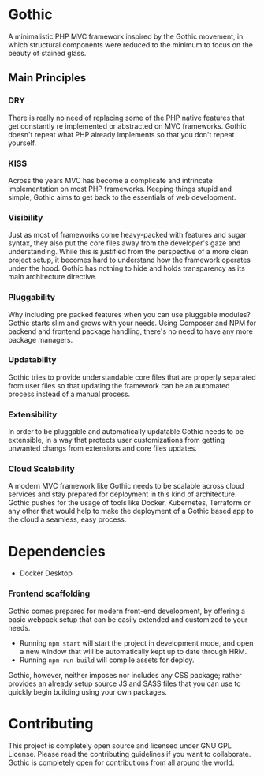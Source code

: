 # Gothic
A minimalistic PHP MVC framework inspired by the Gothic movement, in which structural components were reduced to the minimum to focus on the beauty of stained glass.

## Main Principles

### DRY
There is really no need of replacing some of the PHP native features that get constantly re implemented or abstracted on MVC frameworks. Gothic doesn't repeat what PHP already implements so that you don't repeat yourself.

### KISS
Across the years MVC has become a complicate and intrincate implementation on most PHP frameworks. Keeping things stupid and simple, Gothic aims to get back to the essentials of web development.

### Visibility
Just as most of frameworks come heavy-packed with features and sugar syntax, they also put the core files away from the developer's gaze and understanding. While this is justified from the perspective of a more clean project setup, it becomes hard to understand how the framework operates under the hood. Gothic has nothing to hide and holds transparency as its main architecture directive.

### Pluggability
Why including pre packed features when you can use pluggable modules? Gothic starts slim and grows with your needs. Using Composer and NPM for backend and frontend package handling, there's no need to have any more package managers.

### Updatability
Gothic tries to provide understandable core files that are properly separated from user files so that updating the framework can be an automated process instead of a manual process.

### Extensibility
In order to be pluggable and automatically updatable Gothic needs to be extensible, in a way that protects user customizations from getting unwanted changs from extensions and core files updates.

### Cloud Scalability
A modern MVC framework like Gothic needs to be scalable across cloud services and stay prepared for deployment in this kind of architecture. Gothic pushes for the usage of tools like Docker, Kubernetes, Terraform or any other that would help to make the deployment of a Gothic based app to the cloud a seamless, easy process.

# Dependencies

- Docker Desktop

### Frontend scaffolding

Gothic comes prepared for modern front-end development, by offering a basic webpack setup that can be easily extended and customized to your needs.

- Running `npm start` will start the project in development mode, and open a new window that will be automatically kept up to date through HRM.
- Running `npm run build` will compile assets for deploy.

Gothic, however, neither imposes nor includes any CSS package; rather provides an already setup source JS and SASS files that you can use to quickly begin building using your own packages.

# Contributing

This project is completely open source and licensed under GNU GPL License. Please read the contributing guidelines if you want to collaborate. Gothic is completely open for contributions from all around the world.
